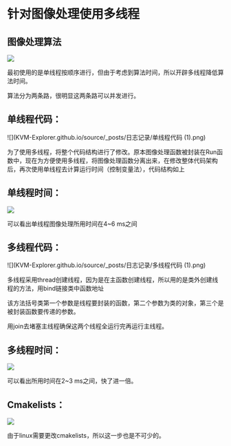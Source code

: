 # 针对图像处理使用多线程

## 图像处理算法

![](KVM-Explorer.github.io/source/_posts/日志记录/图像处理算法.drawio.png)

最初使用的是单线程按顺序进行，但由于考虑到算法时间，所以开辟多线程降低算法时间。

算法分为两条路，很明显这两条路可以并发进行。

## 单线程代码：

![](KVM-Explorer.github.io/source/_posts/日志记录/单线程代码 (1).png)

为了使用多线程，将整个代码结构进行了修改。原本图像处理函数被封装在Run函数中，现在为方便使用多线程，将图像处理函数分离出来，在修改整体代码架构后，再次使用单线程去计算运行时间（控制变量法），代码结构如上

## 单线程时间：

![](KVM-Explorer.github.io/source/_posts/日志记录/单线程所用时间.png)

可以看出单线程图像处理所用时间在4~6 ms之间

## 多线程代码：

![](KVM-Explorer.github.io/source/_posts/日志记录/多线程代码 (1).png)

多线程采用thread创建线程，因为是在主函数创建线程，所以用的是类外创建线程的方法，用bind链接类中函数地址

该方法括号类第一个参数是线程要封装的函数，第二个参数为类的对象，第三个是被封装函数要传递的参数。

用join去堵塞主线程确保这两个线程全运行完再运行主线程。

## 多线程时间：

![](KVM-Explorer.github.io/source/_posts/日志记录/多线程所用时间.png)

可以看出所用时间在2~3 ms之间，快了进一倍。

## Cmakelists：

![](KVM-Explorer.github.io/source/_posts/日志记录/cmakelists.png)

由于linux需要更改cmakelists，所以这一步也是不可少的。

